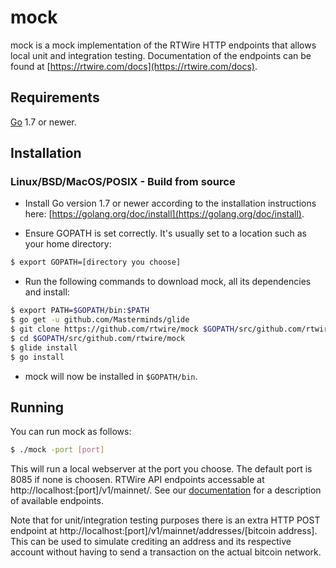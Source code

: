 # mock

mock is a mock implementation of the RTWire HTTP endpoints that allows local unit and integration testing. Documentation of the endpoints can be found at [https://rtwire.com/docs](https://rtwire.com/docs).

## Requirements
[Go](http://golang.org) 1.7 or newer.


## Installation

### Linux/BSD/MacOS/POSIX - Build from source

- Install Go version 1.7 or newer according to the installation instructions here: [https://golang.org/doc/install](https://golang.org/doc/install).

- Ensure GOPATH is set correctly. It's usually set to a location such as your home directory:

```bash
$ export GOPATH=[directory you choose]
```

- Run the following commands to download mock, all its dependencies and install:

```bash
$ export PATH=$GOPATH/bin:$PATH
$ go get -u github.com/Masterminds/glide
$ git clone https://github.com/rtwire/mock $GOPATH/src/github.com/rtwire/mock
$ cd $GOPATH/src/github.com/rtwire/mock
$ glide install
$ go install
```
- mock will now be installed in ```$GOPATH/bin```.

## Running

You can run mock as follows:

```bash
$ ./mock -port [port]
```

This will run a local webserver at the port you choose. The default port is 8085 if none is choosen. RTWire API endpoints accessable at http://localhost:[port]/v1/mainnet/. See our [documentation](https://rtwire.com/docs) for a description of available endpoints.

Note that for unit/integration testing purposes there is an extra HTTP POST endpoint at http://localhost:[port]/v1/mainnet/addresses/[bitcoin address]. This can be used to simulate crediting an address and its respective account without having to send a transaction on the actual bitcoin network.
